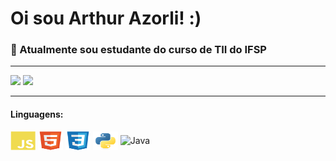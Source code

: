 # Oi sou Arthur Azorli! :)


### 📘 Atualmente sou estudante do curso de TII do IFSP


<hr>

<div>
  <img height="180em" src = "https://github-readme-stats.vercel.app/api?username=azorlin&show_icons=true&theme=monokai">
  <img height="180em" src = "https://github-readme-stats.vercel.app/api/top-langs/?username=azorlin&hide_progress=true&theme=monokai">
</div>

<hr>

#### Linguagens:
<div style="display: inline_block">
  <img align="center" alt="Js" height="30" width="40" src="https://raw.githubusercontent.com/devicons/devicon/master/icons/javascript/javascript-plain.svg">
  <img align="center" alt="HTML" height="30" width="40" src="https://raw.githubusercontent.com/devicons/devicon/master/icons/html5/html5-original.svg">
  <img align="center" alt="CSS" height="30" width="40" src="https://raw.githubusercontent.com/devicons/devicon/master/icons/css3/css3-original.svg">
  <img align="center" alt="Python" height="30" width="40" src="https://raw.githubusercontent.com/devicons/devicon/master/icons/python/python-original.svg">
  <img align="center" alt="Java" height="30" width="40" src="https://cdn.jsdelivr.net/gh/devicons/devicon/icons/java/java-original.svg">
  
</div>
